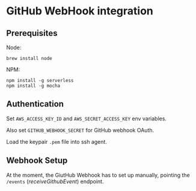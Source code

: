 # GitHub WebHook integration

## Prerequisites

Node:
```
brew install node
```

NPM:
```
npm install -g serverless
npm install -g mocha
```

## Authentication

Set `AWS_ACCESS_KEY_ID` and `AWS_SECRET_ACCESS_KEY` env variables.

Also set `GITHUB_WEBHOOK_SECRET` for GitHub webhook OAuth.

Load the keypair `.pem` file into ssh agent.

## Webhook Setup

At the moment, the GiutHub Webhook has to set up manually,
pointing the `/events` (*receiveGithubEvent*) endpoint.

